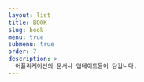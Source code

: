 ```yaml
---
layout: list
title: BOOK
slug: book
menu: true
submenu: true
order: 7
description: >
  어플리케이션의 문서나 업데이트등이 담깁니다.
---
```

